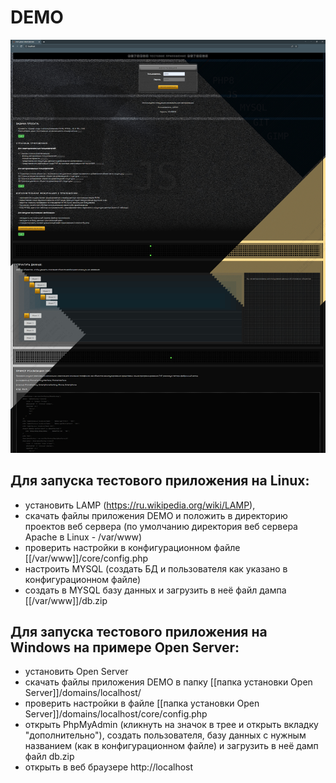 # DEMO #

![alt text](/public/demo.jpg "Демо приложение")

## Для запуска тестового приложения на Linux:
 - установить LAMP (https://ru.wikipedia.org/wiki/LAMP),
 - скачать файлы приложения DEMO и положить в директорию проектов веб сервера (по умолчанию директория веб сервера Apache в Linux - /var/www)
 - проверить настройки в конфигурационном файле [[/var/www]]/core/config.php
 - настроить MYSQL (создать БД и пользователя как указано в конфигурационном файле)
 - создать в MYSQL базу данных и загрузить в неё файл дампа [[/var/www]]/db.zip

 ## Для запуска тестового приложения на Windows на примере Open Server:
 - установить Open Server
 - скачать файлы приложения DEMO в папку [[папка установки Open Server]]/domains/localhost/
 - проверить настройки в файле [[папка установки Open Server]]/domains/localhost/core/config.php
 - открыть PhpMyAdmin (кликнуть на значок в трее и открыть вкладку "дополнительно"), создать пользователя, базу данных c нужным названием (как в конфигурационном файле) и загрузить в неё дамп файл db.zip
 - открыть в веб браузере http://localhost
